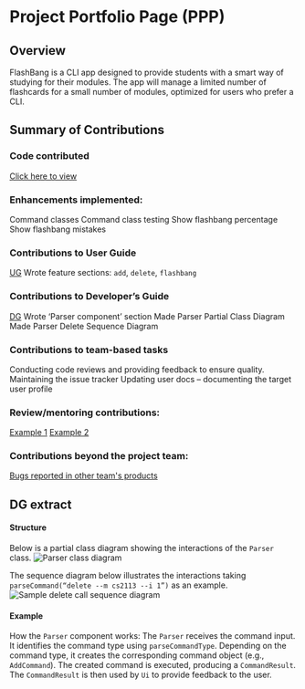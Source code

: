 # Project Portfolio Page (PPP)

## Overview
FlashBang is a CLI app designed to provide students with a smart way of studying for their modules. The app will manage a limited number of flashcards for a small number of modules, optimized for users who prefer a CLI.

## Summary of Contributions
### Code contributed
[Click here to view](https://nus-cs2113-ay2425s1.github.io/tp-dashboard/?search=raneeng&breakdown=true&sort=groupTitle%20dsc&sortWithin=title&since=2024-09-20&timeframe=commit&mergegroup=&groupSelect=groupByRepos&checkedFileTypes=docs~functional-code~test-code~other)

### Enhancements implemented:
Command classes
Command class testing
Show flashbang percentage
Show flashbang mistakes

### Contributions to User Guide 
[UG](https://ay2425s1-cs2113-t11-2.github.io/tp/UserGuide.html)
Wrote feature sections: `add`, `delete`, `flashbang`

### Contributions to Developer’s Guide 
[DG](https://ay2425s1-cs2113-t11-2.github.io/tp/DeveloperGuide.html)
Wrote ‘Parser component’ section
Made Parser Partial Class Diagram
Made Parser Delete Sequence Diagram

### Contributions to team-based tasks
Conducting code reviews and providing feedback to ensure quality.
Maintaining the issue tracker
Updating user docs – documenting the target user profile

### Review/mentoring contributions:
[Example 1](https://github.com/AY2425S1-CS2113-T11-2/tp/pull/160)
[Example 2](https://github.com/AY2425S1-CS2113-T11-2/tp/pull/146)

### Contributions beyond the project team:
[Bugs reported in other team's products](https://github.com/raneeng/ped/issues)

## DG extract
#### Structure
Below is a partial class diagram showing the interactions of the `Parser` class.
![Parser class diagram](./diagrams/ParserPartialClassDiagram.jpg)

The sequence diagram below illustrates the interactions taking `parseCommand(“delete --m cs2113 --i 1”)` as an example.
![Sample delete call sequence diagram](./diagrams/ParserDeleteSequenceDiagram.png)

#### Example
How the `Parser` component works:
The `Parser` receives the command input.
It identifies the command type using `parseCommandType`.
Depending on the command type, it creates the corresponding command object (e.g., `AddCommand`).
The created command is executed, producing a `CommandResult`.
The `CommandResult` is then used by `Ui` to provide feedback to the user.
